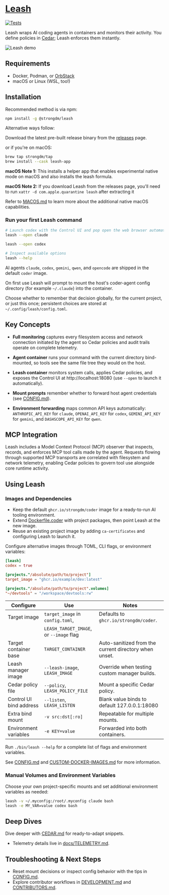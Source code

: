 # [Leash](https://leash.strongdm.ai/)
[![Tests](https://github.com/strongdm/leash/actions/workflows/tests.yml/badge.svg?branch=main)](https://github.com/strongdm/leash/actions/workflows/tests.yml)

Leash wraps AI coding agents in containers and monitors their activity. You define policies in [Cedar](https://docs.cedarpolicy.com/); Leash enforces them instantly.

![Leash demo](https://leash.strongdm.ai/media/leash-clip.gif)

## Requirements

- Docker, Podman, or [OrbStack](https://orbstack.dev/)
- macOS or Linux (WSL, too!)

## Installation

Recommended method is via npm:

```bash
npm install -g @strongdm/leash
```

Alternative ways follow:

Download the latest pre-built release binary from the [releases](https://github.com/strongdm/leash/releases) page.

or if you're on macOS:

```bash
brew tap strongdm/tap
brew install --cask leash-app
```

**macOS Note 1:** This installs a helper app that enables experimental native mode on macOS and also installs the leash formula.

**macOS Note 2:** If you download Leash from the releases page, you'll need to run `xattr -d com.apple.quarantine leash` after extracting it

Refer to [MACOS.md](docs/MACOS.md) to learn more about the additional native macOS capabilities.

### Run your first Leash command

```bash
# Launch codex with the Control UI and pop open the web browser automatically
leash --open claude

leash --open codex

# Inspect available options
leash --help
```

AI agents `claude`, `codex`, `gemini`, `qwen`, and `opencode` are shipped in the default `coder` image.

On first use Leash will prompt to mount the host's coder-agent config directory (for example `~/.claude`) into the container.

Choose whether to remember that decision globally, for the current project, or just this once; persistent choices are stored at `~/.config/leash/config.toml`.

## Key Concepts

- **Full monitoring** captures every filesystem access and network connection initiated by the agent so Cedar policies and audit trails operate on complete telemetry.

- **Agent container** runs your command with the current directory bind-mounted, so tools see the same file tree they would on the host.
- **Leash container** monitors system calls, applies Cedar policies, and exposes the Control UI at http://localhost:18080 (use `--open` to launch it automatically).
- **Mount prompts** remember whether to forward host agent credentials (see [CONFIG.md](docs/CONFIG.md)).
- **Environment forwarding** maps common API keys automatically: `ANTHROPIC_API_KEY` for `claude`, `OPENAI_API_KEY` for `codex`, `GEMINI_API_KEY` for `gemini`, and `DASHSCOPE_API_KEY` for `qwen`.

## MCP Integration

Leash includes a Model Context Protocol (MCP) observer that inspects, records, and enforces MCP tool calls made by the agent. Requests flowing through supported MCP transports are correlated with filesystem and network telemetry, enabling Cedar policies to govern tool use alongside core runtime activity.

## Using Leash

### Images and Dependencies

- Keep the default `ghcr.io/strongdm/coder` image for a ready-to-run AI tooling environment.
- Extend [Dockerfile.coder](Dockerfile.coder) with project packages, then point Leash at the new image.
- Reuse an existing project image by adding `ca-certificates` and configuring Leash to launch it.

Configure alternative images through TOML, CLI flags, or environment variables:

```toml
[leash]
codex = true

[projects."/absolute/path/to/project"]
target_image = "ghcr.io/example/dev:latest"

[projects."/absolute/path/to/project".volumes]
"~/devtools" = "/workspace/devtools:rw"
```

| Configure               | Use                                     | Notes                                                 |
|-------------------------|-----------------------------------------|-------------------------------------------------------|
| Target image            | `target_image` in `config.toml`,        | Defaults to `ghcr.io/strongdm/coder`.                 |
|                         | `LEASH_TARGET_IMAGE`, or `--image` flag |                                                       |
| Target container base   | `TARGET_CONTAINER`                      | Auto-sanitized from the current directory when unset. |
| Leash manager image     | `--leash-image`, `LEASH_IMAGE`          | Override when testing custom manager builds.          |
| Cedar policy file       | `--policy`, `LEASH_POLICY_FILE`         | Mount a specific Cedar policy.                        |
| Control UI bind address | `--listen`, `LEASH_LISTEN`              | Blank value binds to default 127.0.0.1:18080          |
| Extra bind mount        | `-v src:dst[:ro]`                       | Repeatable for multiple mounts.                       |
| Environment variables   | `-e KEY=value`                          | Forwarded into both containers.                       |

Run `./bin/leash --help` for a complete list of flags and environment variables.

See [CONFIG.md](docs/CONFIG.md) and [CUSTOM-DOCKER-IMAGES.md](docs/CUSTOM-DOCKER-IMAGES.md) for more information.

### Manual Volumes and Environment Variables

Choose your own project-specific mounts and set additional environment variables as needed:

```bash
leash -v ~/.myconfig:/root/.myconfig claude bash
leash -e MY_VAR=value codex bash
```

## Deep Dives

Dive deeper with [CEDAR.md](docs/design/CEDAR.md) for ready-to-adapt snippets.

- Telemetry details live in [docs/TELEMETRY.md](docs/TELEMETRY.md).

## Troubleshooting & Next Steps

- Reset mount decisions or inspect config behavior with the tips in [CONFIG.md](docs/CONFIG.md#L1).
- Explore contributor workflows in [DEVELOPMENT.md](docs/DEVELOPMENT.md) and [CONTRIBUTORS.md](CONTRIBUTORS.md).
